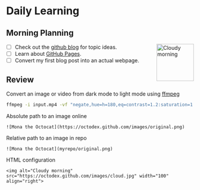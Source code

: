 # Daily Learning

## Morning Planning
<img alt="Cloudy morning" src="https://octodex.github.com/images/cloud.jpg" width="100" align="right">

- [ ] Check out the [github blog](https://github.blog/) for topic ideas.
- [ ] Learn about [GitHub Pages](https://skills.github.com/#first-day-on-github).
- [ ] Convert my first blog post into an actual webpage.
## Review
Convert an image or video from dark mode to light mode using [ffmpeg](https://www.ffmpeg.org)

```bash
ffmpeg -i input.mp4 -vf "negate,hue=h=180,eq=contrast=1.2:saturation=1.1" output.mp4
```
Absolute path to an image online
```
![Mona the Octocat](https://octodex.github.com/images/original.png)
```
Relative path to an image in repo
```
![Mona the Octocat](myrepo/original.png)
```
HTML configuration
```
<img alt="Cloudy morning" src="https://octodex.github.com/images/cloud.jpg" width="100" align="right">
```
